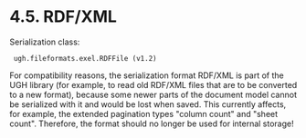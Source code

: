# 4.5. RDF/XML

Serialization class:

```text
 ugh.fileformats.exel.RDFFile (v1.2)
```

For compatibility reasons, the serialization format RDF/XML is part of the UGH library  \(for example, to read old RDF/XML files that are to be converted to a new format\), because some newer parts of the document model cannot be serialized with it and would be lost when saved. This currently affects, for example, the extended pagination types "column count" and "sheet count". Therefore, the format should no longer be used for internal storage!

